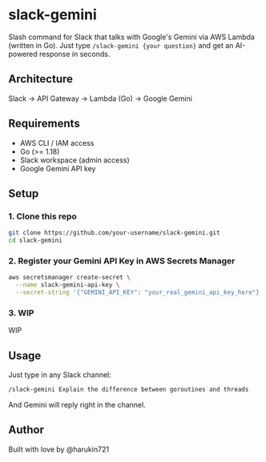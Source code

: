 # slack-gemini

Slash command for Slack that talks with Google's Gemini via AWS Lambda (written in Go).
Just type `/slack-gemini {your question}` and get an AI-powered response in seconds.

## Architecture

Slack → API Gateway → Lambda (Go) → Google Gemini

## Requirements

- AWS CLI / IAM access
- Go (>= 1.18)
- Slack workspace (admin access)
- Google Gemini API key

## Setup

### 1. Clone this repo

```bash
git clone https://github.com/your-username/slack-gemini.git
cd slack-gemini
```

### 2. Register your Gemini API Key in AWS Secrets Manager

```bash
aws secretsmanager create-secret \
  --name slack-gemini-api-key \
  --secret-string '{"GEMINI_API_KEY": "your_real_gemini_api_key_here"}'
```

### 3. WIP

WIP

## Usage

Just type in any Slack channel:

```bash
/slack-gemini Explain the difference between goroutines and threads
```

And Gemini will reply right in the channel.

## Author

Built with love by @harukin721
